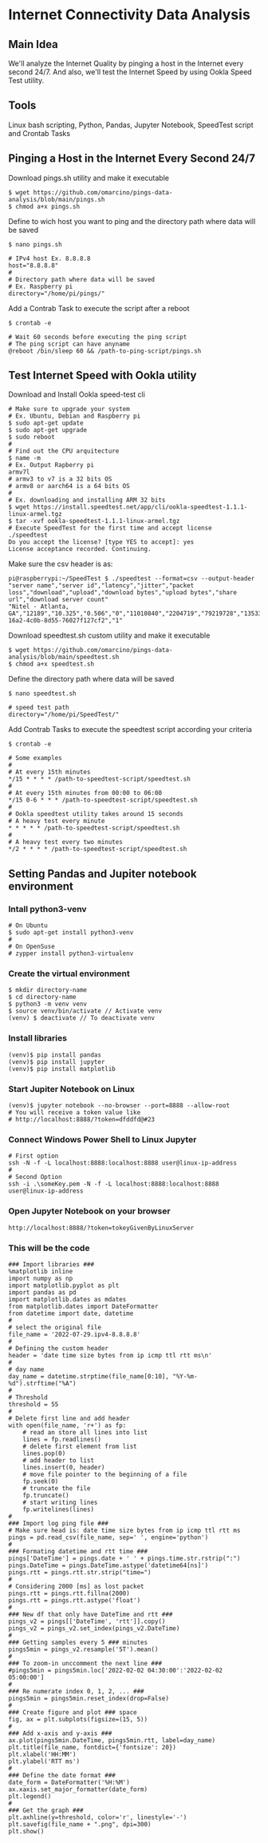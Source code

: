 # Internet Connectivity Data Analysis
## Main Idea

We'll analyze the Internet Quality by pinging a host in the Internet
every second 24/7. And also, we'll test the Internet Speed by
using Ookla Speed Test utility.

## Tools

Linux bash scripting, Python, Pandas, Jupyter Notebook,
SpeedTest script and Crontab Tasks


## Pinging a Host in the Internet Every Second 24/7

Download pings.sh utility and make it executable

    $ wget https://github.com/omarcino/pings-data-analysis/blob/main/pings.sh
    $ chmod a+x pings.sh

Define to wich host you want to ping
and the directory path where data will be saved

    $ nano pings.sh
    
    # IPv4 host Ex. 8.8.8.8
    host="8.8.8.8"
    #
    # Directory path where data will be saved
    # Ex. Raspberry pi
    directory="/home/pi/pings/"

Add a Contrab Task to execute the script after a reboot

    $ crontab -e
    
    # Wait 60 seconds before executing the ping script
    # The ping script can have anyname
    @reboot /bin/sleep 60 && /path-to-ping-script/pings.sh

## Test Internet Speed with Ookla utility

Download and Install Ookla speed-test cli

    # Make sure to upgrade your system
    # Ex. Ubuntu, Debian and Raspberry pi
    $ sudo apt-get update
    $ sudo apt-get upgrade
    $ sudo reboot
    #
    # Find out the CPU arquitecture
    $ name -m
    # Ex. Output Rapberry pi
    armv7l
    # armv3 to v7 is a 32 bits OS
    # armv8 or aarch64 is a 64 bits OS
    #
    # Ex. downloading and installing ARM 32 bits
    $ wget https://install.speedtest.net/app/cli/ookla-speedtest-1.1.1-linux-armel.tgz
    $ tar -xvf ookla-speedtest-1.1.1-linux-armel.tgz
    # Execute SpeedTest for the first time and accept license
    ./speedtest
    Do you accept the license? [type YES to accept]: yes
    License acceptance recorded. Continuing.

Make sure the csv header is as:

    pi@raspberrypi:~/SpeedTest $ ./speedtest --format=csv --output-header
    "server name","server id","latency","jitter","packet loss","download","upload","download bytes","upload bytes","share url","download server count"
    "Nitel - Atlanta, GA","12189","10.325","0.506","0","11010840","2204719","79219728","13533156","https://www.speedtest.net/result/c/ce874d05-16a2-4c0b-8d55-76027f127cf2","1"

Download speedtest.sh custom utility and make it executable

    $ wget https://github.com/omarcino/pings-data-analysis/blob/main/speedtest.sh
    $ chmod a+x speedtest.sh

Define the directory path where data will be saved

    $ nano speedtest.sh
    
    # speed test path
    directory="/home/pi/SpeedTest/"

Add Contrab Tasks to execute the speedtest script
according your criteria
    
    $ crontab -e

    # Some examples
    #
    # At every 15th minutes
    */15 * * * * /path-to-speedtest-script/speedtest.sh
    #
    # At every 15th minutes from 00:00 to 06:00
    */15 0-6 * * * /path-to-speedtest-script/speedtest.sh
    #
    # Ookla speedtest utility takes around 15 seconds
    # A heavy test every minute
    * * * * * /path-to-speedtest-script/speedtest.sh
    #
    # A heavy test every two minutes
    */2 * * * * /path-to-speedtest-script/speedtest.sh

## Setting Pandas and Jupiter notebook environment

### Intall python3-venv
    
    # On Ubuntu
    $ sudo apt-get install python3-venv
    #
    # On OpenSuse
    # zypper install python3-virtualenv

### Create the virtual environment
    
    $ mkdir directory-name  
    $ cd directory-name  
    $ python3 -m venv venv  
    $ source venv/bin/activate // Activate venv  
    (venv) $ deactivate // To deactivate venv  

### Install libraries
    
    (venv)$ pip install pandas
    (venv)$ pip install jupyter  
    (venv)$ pip install matplotlib  

### Start Jupiter Notebook on Linux
    
    (venv)$ jupyter notebook --no-browser --port=8888 --allow-root
    # You will receive a token value like
    # http://localhost:8888/?token=dfddfd@#23

### Connect Windows Power Shell to Linux Jupyter
    
    # First option
    ssh -N -f -L localhost:8888:localhost:8888 user@linux-ip-address
    #
    # Second Option
    ssh -i .\someKey.pem -N -f -L localhost:8888:localhost:8888 user@linux-ip-address

### Open Jupyter Notebook on your browser
    
    http://localhost:8888/?token=tokeyGivenByLinuxServer  

### This will be the code 
    ### Import libraries ###
    %matplotlib inline
    import numpy as np
    import matplotlib.pyplot as plt
    import pandas as pd
    import matplotlib.dates as mdates
    from matplotlib.dates import DateFormatter
    from datetime import date, datetime
    #
    # select the original file 
    file_name = '2022-07-29.ipv4-8.8.8.8'
    #
    # Defining the custom header
    header = 'date time size bytes from ip icmp ttl rtt ms\n'
    #
    # day name
    day_name = datetime.strptime(file_name[0:10], "%Y-%m-%d").strftime("%A")
    #
    # Threshold
    threshold = 55
    #
    # Delete first line and add header
    with open(file_name, 'r+') as fp:
        # read an store all lines into list
        lines = fp.readlines()
        # delete first element from list
        lines.pop(0)
        # add header to list
        lines.insert(0, header)
        # move file pointer to the beginning of a file
        fp.seek(0)
        # truncate the file
        fp.truncate()
        # start writing lines
        fp.writelines(lines)
    #   
    ### Import log ping file ###
    # Make sure head is: date time size bytes from ip icmp ttl rtt ms
    pings = pd.read_csv(file_name, sep=' ', engine='python')
    #
    ### Formating datetime and rtt time ###
    pings['DateTime'] = pings.date + ' ' + pings.time.str.rstrip(":")
    pings.DateTime = pings.DateTime.astype('datetime64[ns]')
    pings.rtt = pings.rtt.str.strip("time=")
    #
    # Considering 2000 [ms] as lost packet
    pings.rtt = pings.rtt.fillna(2000)
    pings.rtt = pings.rtt.astype('float')
    #
    ### New df that only have DateTime and rtt ###
    pings_v2 = pings[['DateTime', 'rtt']].copy()
    pings_v2 = pings_v2.set_index(pings_v2.DateTime)
    #
    ### Getting samples every 5 ### minutes
    pings5min = pings_v2.resample('5T').mean()
    #
    ### To zoom-in unccomment the next line ###
    #pings5min = pings5min.loc['2022-02-02 04:30:00':'2022-02-02 05:00:00']
    #
    ### Re numerate index 0, 1, 2, ... ###
    pings5min = pings5min.reset_index(drop=False)
    #
    ### Create figure and plot ### space
    fig, ax = plt.subplots(figsize=(15, 5))
    #
    ### Add x-axis and y-axis ###
    ax.plot(pings5min.DateTime, pings5min.rtt, label=day_name)
    plt.title(file_name, fontdict={'fontsize': 20})
    plt.xlabel('HH:MM')
    plt.ylabel('RTT ms')
    #
    ### Define the date format ###
    date_form = DateFormatter('%H:%M')
    ax.xaxis.set_major_formatter(date_form)
    plt.legend()
    #
    ### Get the graph ###
    plt.axhline(y=threshold, color='r', linestyle='-')
    plt.savefig(file_name + ".png", dpi=300)
    plt.show()


